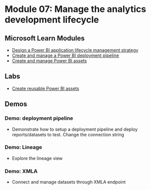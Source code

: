 # Module 07: Manage the analytics development lifecycle

## Microsoft Learn Modules

- [Design a Power BI application lifecycle management strategy](https://docs.microsoft.com/learn/modules/design-power-bi-application-lifecycle-management-strategy/)
- [Create and manage a Power BI deployment pipeline](https://docs.microsoft.com/learn/modules/power-bi-deployment-pipelines/)
- [Create and manage Power BI assets](https://docs.microsoft.com/learn/modules/create-manage-power-bi-assets/)

## Labs

- [Create reusable Power BI assets](https://microsoftlearning.github.io/DP-500-Azure-Data-Analyst/Instructions/labs/16-create-reusable-power-bi-artifacts.html)

## Demos

### Demo: deployment pipeline

- Demonstrate how to setup a deployment pipeline and deploy reports/datasets to test. Change the connection string

### Demo: Lineage

- Explore the lineage view

### Demo: XMLA

- Connect and manage datasets through XMLA endpoint
